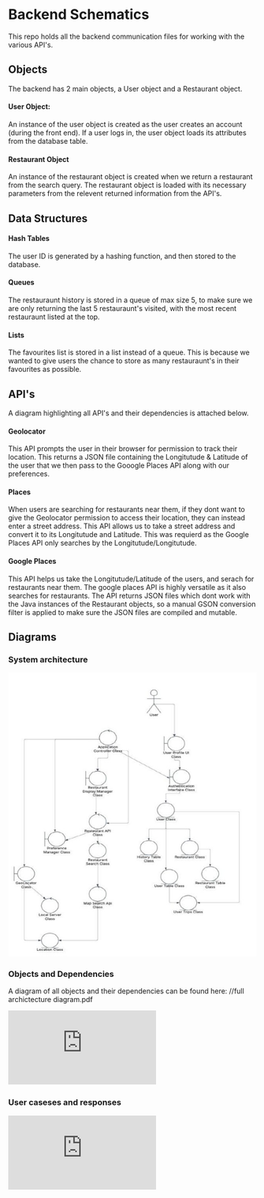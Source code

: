 
# Backend Schematics

This repo holds all the backend communication files for working with the various API's.





## Objects
The backend has 2 main objects, a User object and a Restaurant object.

#### User Object:
An instance of the user object is created as the user creates an account (during the front end). If a user logs in, the user object loads its attributes from the database table.

#### Restaurant Object
An instance of the restaurant object is created when we return a restaurant from the search query. The restaurant object is loaded with its necessary parameters from the relevent returned information from the API's. 
## Data Structures

#### Hash Tables
The user ID is generated by a hashing function, and then stored to the database.

#### Queues
The restauraunt history is stored in a queue of max size 5, to make sure we are only returning the last 5 restauraunt's visited, with the most recent restauraunt listed at the top.

#### Lists
The favourites list is stored in a list instead of a queue. This is because we wanted to give users the chance to store as many restauraunt's in their favourites as possible. 


## API's
A diagram highlighting all API's and their dependencies is attached below.

#### Geolocator 
This API prompts the user in their browser for permission to track their location. This returns a JSON file containing the Longitutude & Latitude of the user that we then pass to the Gooogle Places API along with our preferences.


#### Places 
When users are searching for restaurants near them, if they dont want to give the Geolocator permission to access their location, they can instead enter a street address. This API allows us to take a street address and convert it to its Longitutude and Latitude. This was requierd as the Google Places API only searches by the Longitutude/Longitutude. 

#### Google Places
This API helps us take the Longitutude/Latitude of the users, and serach for restaurants near them. The google places API is highly versatile as it also searches for restaurants. The API returns JSON files which dont work with the Java instances of the Restaurant objects, so a manual GSON conversion filter is applied to make sure the JSON files are compiled and mutable.



## Diagrams
### System architecture
![image_alt](https://github.com/AhmadWali04/Restaurant-Roulette/blob/main/Backend/images/Full%20system%20overview.jpg?raw=true)

### Objects and Dependencies
A diagram of all objects and their dependencies can be found here:
//full archictecture diagram.pdf

![4p9p4o](https://github.com/AhmadWali04/Restaurant-Roulette/blob/8779f1c25c2b4cc44cba3f1b4e9891e0c524e6c9/Backend/images/Full%20Architecture%20diagram.pdf)

### User caseses and responses
![](https://github.com/AhmadWali04/Restaurant-Roulette/blob/8779f1c25c2b4cc44cba3f1b4e9891e0c524e6c9/Backend/images/OOPAnalysis.pdf)

